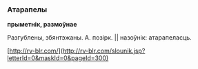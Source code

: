 ### Атарапелы
**прыметнік, размоўнае**

Разгублены, збянтэжаны. А. позірк. || назоўнік: атарапеласць.

<a rel="author">[http://rv-blr.com/](http://rv-blr.com/slounik.jsp?letterId=0&maskId=0&pageId=300)</a>
